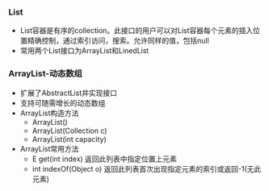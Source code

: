 ### List
- List容器是有序的collection。此接口的用户可以对List容器每个元素的插入位置精确控制，通过索引访问，搜索。允许同样的值，包括null
- 常用两个List接口为ArrayList和LinedList
### ArrayList-动态数组
- 扩展了AbstractList并实现接口
- 支持可随需增长的动态数组
- ArrayList构造方法
  - ArrayList()
  - ArrayList(Collection c)
  - ArrayList(int capacity)
- ArrayList常用方法
  - E get(int index)  返回此列表中指定位置上元素
  - int indexOf(Object o) 返回此列表首次出现指定元素的索引或返回-1(无此元素)
